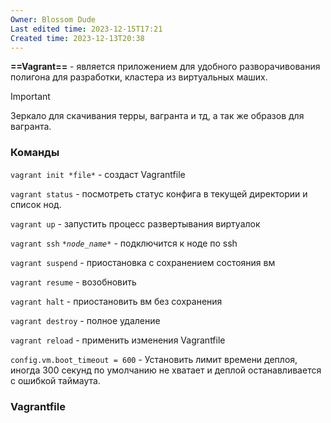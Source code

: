 ```yaml
---
Owner: Blossom Dude
Last edited time: 2023-12-15T17:21
Created time: 2023-12-13T20:38
---
```

**==Vagrant==** - является приложением для удобного разворачивования полигона для разработки, кластера из виртуальных маших.

  

> [!important]  
> Зеркало для скачивания терры, вагранта и тд, а так же образов для вагранта.  

  

### Команды

`vagrant init *file*` - создаст Vagrantfile

`vagrant status` - посмотреть статус конфига в текущей директории и список нод.

`vagrant up` - запустить процесс развертывания виртуалок

`vagrant ssh` _`*node_name*`_ - подключится к ноде по ssh

`vagrant suspend` - приостановка с сохранением состояния вм

`vagrant resume` - возобновить

`vagrant halt` - приостановить вм без сохранения

`vagrant destroy` - полное удаление

`vagrant reload` - применить изменения Vagrantfile

  

`config.vm.boot_timeout = 600` - Установить лимит времени деплоя, иногда 300 секунд по умолчанию не хватает и деплой останавливается с ошибкой таймаута.

### Vagrantfile